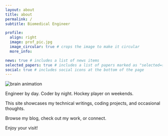 ```yaml
---
layout: about
title: about
permalink: /
subtitle: Biomedical Engineer

profile:
  align: right
  image: prof_pic.jpg
  image_circular: true # crops the image to make it circular
  more_info:

news: true # includes a list of news items
selected_papers: true # includes a list of papers marked as "selected={true}"
social: true # includes social icons at the bottom of the page
---
```


![brain animation](mybrain.gif)

Engineer by day. Coder by night. Hockey player on weekends.

This site showcases my technical writings, coding projects, and occasional thoughts.

Browse my blog, check out my work, or connect.

Enjoy your visit!

